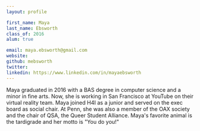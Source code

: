 ```yaml
---
layout: profile

first_name: Maya
last_name: Ebsworth
class_of: 2016
alum: true

email: maya.ebsworth@gmail.com
website:
github: mebsworth
twitter: 
linkedin: https://www.linkedin.com/in/mayaebsworth
---
```


Maya graduated in 2016 with a BAS degree in computer science and a minor in fine arts. Now, she is working in San Francisco at YouTube on their virtual reality team. Maya joined H4I as a junior and served on the exec board as social chair. At Penn, she was also a member of the OAX society and the chair of QSA, the Queer Student Alliance. Maya's favorite animal is the tardigrade and her motto is "You do you!"
